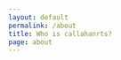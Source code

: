 ```yaml
---
layout: default
permalink: /about
title: Who is callahanrts?
page: about
---
```


<!--
<img src="/assets/profile2.jpg" width="250" />
-->

<br />
<br />
<br />
